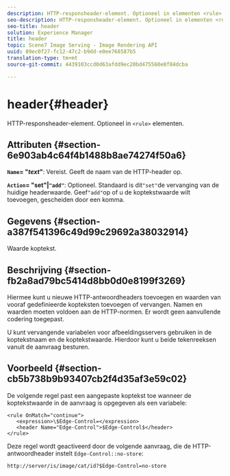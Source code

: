 ```yaml
---
description: HTTP-responsheader-element. Optioneel in elementen <rule>.
seo-description: HTTP-responsheader-element. Optioneel in elementen <rule>.
seo-title: header
solution: Experience Manager
title: header
topic: Scene7 Image Serving - Image Rendering API
uuid: 89ec0f27-fc12-47c2-b9dd-e0ee768587b5
translation-type: tm+mt
source-git-commit: 4439103ccd0d63afdd9ec20bd475560e8f84dcba

---
```



# header{#header}

HTTP-responsheader-element. Optioneel in `<rule>` elementen.

## Attributen {#section-6e903ab4c64f4b1488b8ae74274f50a6}

**`Name`= &quot;*text*&quot;**: Vereist. Geeft de naam van de HTTP-header op.

**`Action`= &quot;set&quot;|`"add"`**: Optioneel. Standaard is dit`"set"`de vervanging van de huidige headerwaarde. Geef`"add"`op of u de koptekstwaarde wilt toevoegen, gescheiden door een komma.

## Gegevens {#section-a387f541396c49d99c29692a38032914}

Waarde koptekst.

## Beschrijving {#section-fb2a8ad79bc5414d8bb0d0e8199f3269}

Hiermee kunt u nieuwe HTTP-antwoordheaders toevoegen en waarden van vooraf gedefinieerde kopteksten toevoegen of vervangen. Namen en waarden moeten voldoen aan de HTTP-normen. Er wordt geen aanvullende codering toegepast.

U kunt vervangende variabelen voor afbeeldingsservers gebruiken in de koptekstnaam en de koptekstwaarde. Hierdoor kunt u beide tekenreeksen vanuit de aanvraag besturen.

## Voorbeeld {#section-cb5b738b9b93407cb2f4d35af3e59c02}

De volgende regel past een aangepaste koptekst toe wanneer de koptekstwaarde in de aanvraag is opgegeven als een variabele:

```
<rule OnMatch="continue">
   <expression>\$Edge-Control=</expression>
   <header Name="Edge-Control">$Edge-Control$</header>
</rule>
```

Deze regel wordt geactiveerd door de volgende aanvraag, die de HTTP-antwoordheader instelt `Edge-Control::no-store`:

`http://server/is/image/cat/id?$Edge-Control=no-store`
